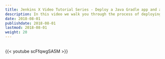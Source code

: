 ```yaml
---
title: Jenkins X Video Tutorial Series - Deploy a Java Gradle app and add custom Tekton Steps To Your Pipeline
description: In this video we walk you through the process of deploying a Java Gradle application, which we create using our built-in QuickStart.  After creating the app, we add a custom step to the Tekton pipeline and show you the build logs so that you can see the custom step ran successfully.
date: 2018-08-01
publishdate: 2018-08-01
lastmod: 2018-08-01
weight: 20
---
```


</br>
{{< youtube scFfqwgSA5M >}}